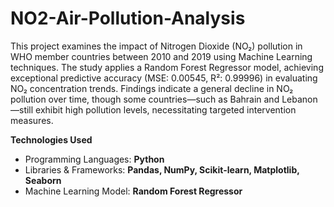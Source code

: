 # NO2-Air-Pollution-Analysis
This project examines the impact of Nitrogen Dioxide (NO₂) pollution in WHO member countries between 2010 and 2019 using Machine Learning techniques. The study applies a Random Forest Regressor model, achieving exceptional predictive accuracy (MSE: 0.00545, R²: 0.99996) in evaluating NO₂ concentration trends. Findings indicate a general decline in NO₂ pollution over time, though some countries—such as Bahrain and Lebanon—still exhibit high pollution levels, necessitating targeted intervention measures.

**Technologies Used**
- Programming Languages: **Python**
- Libraries & Frameworks: **Pandas, NumPy, Scikit-learn, Matplotlib, Seaborn**
- Machine Learning Model: **Random Forest Regressor**
